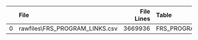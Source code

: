 |    | File                           |   File Lines | Table             |   Table Rows |   Difference |
|---:|:-------------------------------|-------------:|:------------------|-------------:|-------------:|
|  0 | rawfiles\FRS_PROGRAM_LINKS.csv |      3669936 | FRS_PROGRAM_LINKS |      3669934 |            2 |